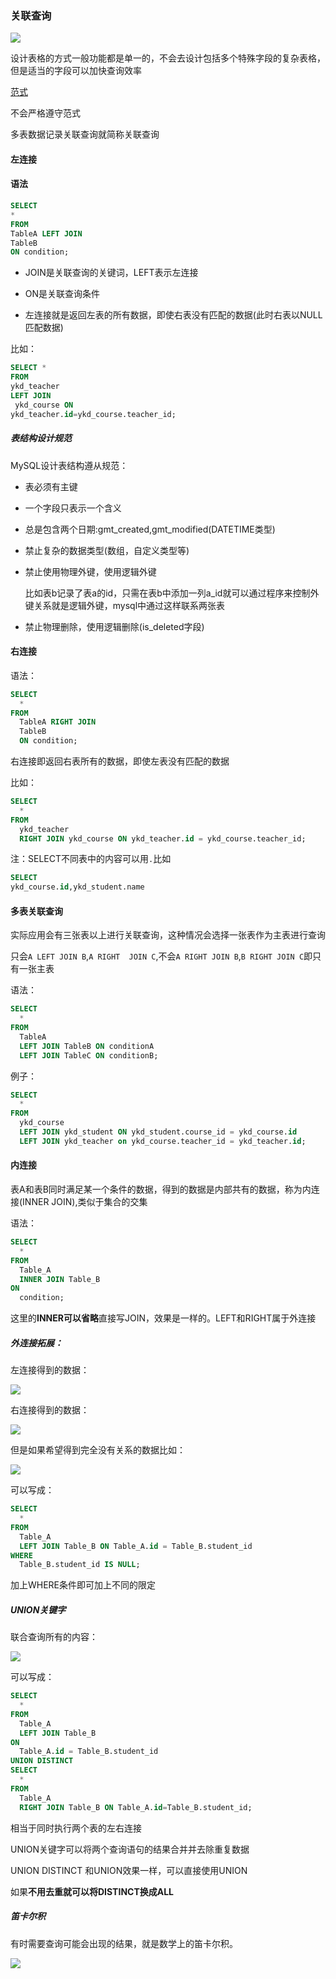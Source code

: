 ### 关联查询

![](https://qgt-style.oss-cn-hangzhou.aliyuncs.com/newcoursep4/d1/d1-5/%E8%AF%BE%E7%A8%8B%E8%A1%A8.jpeg?x-oss-process=image/resize,w_800/watermark,image_d2F0ZXJtYXNrLnBuZz94LW9zcy1wcm9jZXNzPWltYWdlL3Jlc2l6ZSx3XzEwMA==,t_60,g_se,x_10,y_10)

设计表格的方式一般功能都是单一的，不会去设计包括多个特殊字段的复杂表格，但是适当的字段可以加快查询效率

[范式](https://www.zhihu.com/question/24696366/answer/29189700)

不会严格遵守范式

多表数据记录关联查询就简称关联查询

#### 左连接

#### 语法

```sql
SELECT
*
FROM
TableA LEFT JOIN
TableB
ON condition;
```

+ JOIN是关联查询的关键词，LEFT表示左连接

+ ON是关联查询条件

+ 左连接就是返回左表的所有数据，即使右表没有匹配的数据(此时右表以NULL匹配数据)

比如：

```sql
SELECT *
FROM
ykd_teacher
LEFT JOIN
 ykd_course ON 
ykd_teacher.id=ykd_course.teacher_id;
```

##### 表结构设计规范

MySQL设计表结构遵从规范：

+ 表必须有主键

+ 一个字段只表示一个含义

+ 总是包含两个日期:gmt_created,gmt_modified(DATETIME类型)

+ 禁止复杂的数据类型(数组，自定义类型等)

+ 禁止使用物理外键，使用逻辑外键
  
  比如表b记录了表a的id，只需在表b中添加一列a_id就可以通过程序来控制外键关系就是逻辑外键，mysql中通过这样联系两张表

+ 禁止物理删除，使用逻辑删除(is_deleted字段)

#### 右连接

语法：

```SQL
SELECT
  *
FROM
  TableA RIGHT JOIN 
  TableB 
  ON condition;
```

右连接即返回右表所有的数据，即使左表没有匹配的数据

比如：

```SQL
SELECT
  *
FROM
  ykd_teacher
  RIGHT JOIN ykd_course ON ykd_teacher.id = ykd_course.teacher_id;
```

注：SELECT不同表中的内容可以用`.`比如

```sql
SELECT
ykd_course.id,ykd_student.name
```

#### 多表关联查询

实际应用会有三张表以上进行关联查询，这种情况会选择一张表作为主表进行查询

只会`A LEFT JOIN B`,`A RIGHT  JOIN C`,不会`A RIGHT JOIN B`,`B RIGHT JOIN C`即只有一张主表

语法：

```SQL
SELECT
  *
FROM
  TableA 
  LEFT JOIN TableB ON conditionA
  LEFT JOIN TableC ON conditionB;
```

例子：

```SQL
SELECT
  *
FROM
  ykd_course
  LEFT JOIN ykd_student ON ykd_student.course_id = ykd_course.id
  LEFT JOIN ykd_teacher on ykd_course.teacher_id = ykd_teacher.id;
```

#### 内连接

表A和表B同时满足某一个条件的数据，得到的数据是内部共有的数据，称为内连接(INNER JOIN),类似于集合的交集

语法：

```SQL
SELECT
  *
FROM
  Table_A
  INNER JOIN Table_B
ON
  condition;
```

这里的**INNER可以省略**直接写JOIN，效果是一样的。LEFT和RIGHT属于外连接

##### 外连接拓展：

左连接得到的数据：

![](C:\Users\ricardo\AppData\Roaming\marktext\images\2022-08-31-16-50-59-image.png)

右连接得到的数据：

![](C:\Users\ricardo\AppData\Roaming\marktext\images\2022-08-31-16-51-20-image.png)

但是如果希望得到完全没有关系的数据比如：

![](C:\Users\ricardo\AppData\Roaming\marktext\images\2022-08-31-16-51-42-image.png)

可以写成：

```SQL
SELECT
  *
FROM
  Table_A
  LEFT JOIN Table_B ON Table_A.id = Table_B.student_id
WHERE
  Table_B.student_id IS NULL;
```

加上WHERE条件即可加上不同的限定

##### UNION关键字

联合查询所有的内容：

![](C:\Users\ricardo\AppData\Roaming\marktext\images\2022-08-31-16-53-42-image.png)

可以写成：

```SQL
SELECT
  *
FROM
  Table_A
  LEFT JOIN Table_B
ON
  Table_A.id = Table_B.student_id
UNION DISTINCT
SELECT
  *
FROM
  Table_A
  RIGHT JOIN Table_B ON Table_A.id=Table_B.student_id;
```

相当于同时执行两个表的左右连接

UNION关键字可以将两个查询语句的结果合并并去除重复数据

UNION DISTINCT 和UNION效果一样，可以直接使用UNION

如果**不用去重就可以将DISTINCT换成ALL**

##### 笛卡尔积

有时需要查询可能会出现的结果，就是数学上的笛卡尔积。

![](C:\Users\ricardo\AppData\Roaming\marktext\images\2022-08-31-17-02-35-image.png)
